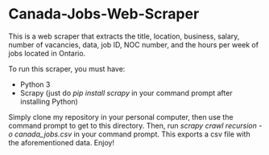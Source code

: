 # Canada-Jobs-Web-Scraper

This is a web scraper that extracts the title, location, business, salary, number of vacancies, data, job ID, NOC number, and the hours per week of jobs located in Ontario.

To run this scraper, you must have:
- Python 3
- Scrapy (just do *pip install scrapy* in your command prompt after installing Python)

Simply clone my repository in your personal computer, then use the command prompt to get to this directory. Then, run 
*scrapy crawl recursion -o canada_jobs.csv* in your command prompt. This exports a csv file with the aforementioned data.
Enjoy!
